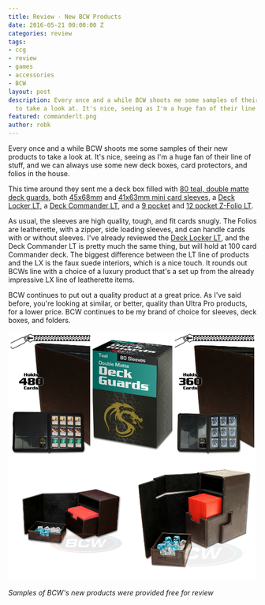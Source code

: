```yaml
---
title: Review - New BCW Products
date: 2016-05-21 00:00:00 Z
categories: review
tags:
- ccg
- review
- games
- accessories
- BCW
layout: post
description: Every once and a while BCW shoots me some samples of their new products
  to take a look at. It's nice, seeing as I'm a huge fan of their line of stuff.
featured: commanderlt.png
author: robk
---
```


Every once and a while BCW shoots me some samples of their new products to take a look at. It's nice, seeing as I'm a huge fan of their line of stuff, and we can always use some new deck boxes, card protectors, and folios in the house.

This time around they sent me a deck box filled with [80 teal, double matte deck guards](http://www.bcwsupplies.com/cat/deck-guard-m80-teal), both [45x68mm](http://www.bcwsupplies.com/cat/board-game-sleeves-45x68) and [41x63mm mini card sleeves](http://www.bcwsupplies.com/cat/board-game-sleeves-41x63), a [Deck Locker LT](http://www.bcwsupplies.com/deck-case-locker-lt-brown), a [Deck Commander LT](http://www.bcwsupplies.com/deck-case-commander-locker-lt-brown), and a [9 pocket](http://www.bcwsupplies.com/cat/card-game-supply/card-folder/9-pocket-zipper-folio-lt-brown) and [12 pocket Z-Folio LT](http://www.bcwsupplies.com/cat/card-game-supply/card-folder/12-pocket-zipper-folio-lt-brown).

As usual, the sleeves are high quality, tough, and fit cards snugly. The Folios are leatherette, with a zipper, side loading sleeves, and can handle cards with or without sleeves. I've already reviewed the [Deck Locker LT](http://www.purplepawn.com/2015/04/second-lookbcw-deck-locker-play-mats-inner-sleeves-and-more/), and the Deck Commander LT is pretty much the same thing, but will hold at 100 card Commander deck. The biggest difference between the LT line of products and the LX is the faux suede interiors, which is a nice touch. It rounds out BCWs line with a choice of a luxury product that's a set up from the already impressive LX line of leatherette items.

BCW continues to put out a quality product at a great price. As I've said before, you're looking at similar, or better, quality than Ultra Pro products, for a lower price. BCW continues to be my brand of choice for sleeves, deck boxes, and folders.

![BCW Products](/images/BCW.png)

*Samples of BCW's new products were provided free for review*
